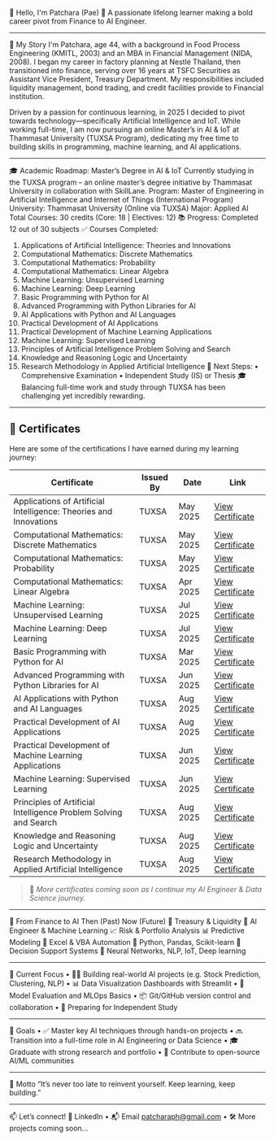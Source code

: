 
👋 Hello, I'm Patchara (Pae)
🎯 A passionate lifelong learner making a bold career pivot from Finance to AI Engineer.
________________________________________
🧭 My Story
I'm Patchara, age 44, with a background in Food Process Engineering (KMITL, 2003) and an MBA in Financial Management (NIDA, 2008). I began my career in factory planning at Nestlé Thailand, then transitioned into finance, serving over 16 years at TSFC Securities as Assistant Vice President, Treasury Department. My responsibilities included liquidity management, bond trading, and credit facilities provide to Financial institution.

Driven by a passion for continuous learning, in 2025 I decided to pivot towards technology—specifically Artificial Intelligence and IoT. While working full-time, I am now pursuing an online Master’s in AI & IoT at Thammasat University (TUXSA Program), dedicating my free time to building skills in programming, machine learning, and AI applications.
________________________________________
🎓 Academic Roadmap: Master’s Degree in AI & IoT
Currently studying in the TUXSA program – an online master’s degree initiative by Thammasat University in collaboration with SkillLane.
Program: Master of Engineering in Artificial Intelligence and Internet of Things (International Program)
University: Thammasat University (Online via TUXSA)
Major: Applied AI
Total Courses: 30 credits (Core: 18 | Electives: 12)
📚 Progress: Completed 12 out of 30 subjects
✅ Courses Completed:
1.	Applications of Artificial Intelligence: Theories and Innovations
2.	Computational Mathematics: Discrete Mathematics
3.	Computational Mathematics: Probability
4.	Computational Mathematics: Linear Algebra
5.	Machine Learning: Unsupervised Learning
6.	Machine Learning: Deep Learning
7.	Basic Programming with Python for AI
8.	Advanced Programming with Python Libraries for AI
9.	AI Applications with Python and AI Languages
10.	Practical Development of AI Applications
11.	Practical Development of Machine Learning Applications
12.	Machine Learning: Supervised Learning
13.	Principles of Artificial Intelligence Problem Solving and Search
14.	Knowledge and Reasoning Logic and Uncertainty
15.	Research Methodology in Applied Artificial Intelligence
🧪 Next Steps:
•	Comprehensive Examination
•	Independent Study (IS) or Thesis
🎓 Balancing full-time work and study through TUXSA has been challenging yet incredibly rewarding.
________________________________________
## 📜 Certificates
Here are some of the certifications I have earned during my learning journey:

| Certificate | Issued By | Date | Link |
|-------------|-----------|------|------|
| Applications of Artificial Intelligence: Theories and Innovations | TUXSA | May 2025 | [View Certificate](https://certificate.skilllane.com/certificates/KV9EC1M) |
| Computational Mathematics: Discrete Mathematics | TUXSA | May 2025 | [View Certificate](https://certificate.skilllane.com/certificates/07DXJTV) |
| Computational Mathematics: Probability | TUXSA | May 2025 | [View Certificate](https://certificate.skilllane.com/certificates/3G1OO3E) |
| Computational Mathematics: Linear Algebra | TUXSA | Apr 2025 | [View Certificate](https://certificate.skilllane.com/certificates/C9E11GT) |
| Machine Learning: Unsupervised Learning | TUXSA | Jul 2025 | [View Certificate](https://certificate.skilllane.com/certificates/7RQMQZ6) |
| Machine Learning: Deep Learning | TUXSA | Jul 2025 | [View Certificate](https://certificate.skilllane.com/certificates/FOPWBBA) |
| Basic Programming with Python for AI | TUXSA | Mar 2025 | [View Certificate](https://certificate.skilllane.com/certificates/RVGPUE2) |
| Advanced Programming with Python Libraries for AI | TUXSA | Jun 2025 | [View Certificate](https://certificate.skilllane.com/certificates/39O4XNR) |
| AI Applications with Python and AI Languages | TUXSA | Aug 2025 | [View Certificate](https://certificate.skilllane.com/certificates/15A4SW3) |
| Practical Development of AI Applications | TUXSA | Aug 2025 | [View Certificate]() |
| Practical Development of Machine Learning Applications | TUXSA | Jun 2025 | [View Certificate](https://certificate.skilllane.com/certificates/LWJ0H28) |
| Machine Learning: Supervised Learning | TUXSA | Jun 2025 | [View Certificate](https://certificate.skilllane.com/certificates/6S8ISYR) |
| Principles of Artificial Intelligence Problem Solving and Search | TUXSA | Aug 2025 | [View Certificate](https://certificate.skilllane.com/certificates/AKHCD67) |
| Knowledge and Reasoning Logic and Uncertainty | TUXSA | Aug 2025 | [View Certificate]() |
| Research Methodology in Applied Artificial Intelligence | TUXSA | Aug 2025 | [View Certificate]() |

> 🏅 *More certificates coming soon as I continue my AI Engineer & Data Science journey.*
________________________________________
💼 From Finance to AI
Then (Past)	Now (Future)
💼 Treasury & Liquidity	🤖 AI Engineer & Machine Learning
📈 Risk & Portfolio Analysis	📊 Predictive Modeling
🧮 Excel & VBA Automation	🐍 Python, Pandas, Scikit-learn
🧠 Decision Support Systems	🧠 Neural Networks, NLP, IoT, Deep learning
________________________________________
🚧 Current Focus
•	🧑‍💻 Building real-world AI projects (e.g. Stock Prediction, Clustering, NLP)
•	📊 Data Visualization Dashboards with Streamlit
•	🔬 Model Evaluation and MLOps Basics
•	📦 Git/GitHub version control and collaboration
•	🧠 Preparing for Independent Study
________________________________________
📌 Goals
•	✅ Master key AI techniques through hands-on projects
•	🔜 Transition into a full-time role in AI Engineering or Data Science
•	🎓 Graduate with strong research and portfolio
•	🌱 Contribute to open-source AI/ML communities
________________________________________
🧠 Motto
“It’s never too late to reinvent yourself. Keep learning, keep building.”
________________________________________
📫 Let’s connect!
🔗 LinkedIn • 📬 Email patcharaph@gmail.com • 🛠️ More projects coming soon...
